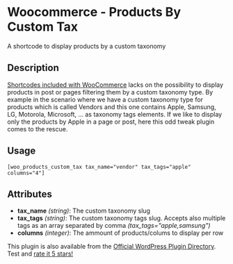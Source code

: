 # Woocommerce - Products By Custom Tax

A shortcode to display products by a custom taxonomy

## Description

[Shortcodes included with WooCommerce](http://docs.woothemes.com/document/woocommerce-shortcodes) lacks on the possibility to display products in post or pages filtering them by a custom taxonomy type.
By example in the scenario where we have a custom taxonomy type for products which is called Vendors and this one contains Apple, Samsung, LG, Motorola, Microsoft, ... as taxonomy tags elements. If we like to display only the products by Apple in a page or post, here this odd tweak plugin comes to the rescue.

## Usage

```
[woo_products_custom_tax tax_name="vendor" tax_tags="apple" columns="4"]
```

## Attributes

* **tax_name** *(string)*: The custom taxonomy slug
* **tax_tags** *(string)*: The custom taxonomy tags slug. Accepts also multiple tags as an array separated by comma *(tax_tags="apple,samsung")*
* **columns** *(integer)*: The ammount of products/colums to display per row



This plugin is also available from the [Official WordPress Plugin Directory](https://wordpress.org/plugins/woocommerce-products-by-custom-tax). Test and [rate it 5 stars!](https://wordpress.org/support/view/plugin-reviews/woocommerce-products-by-custom-tax?rate=5#postform)
